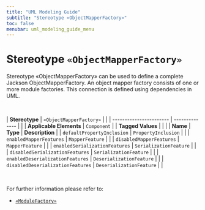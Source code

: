 ```yaml
---
title: "UML Modeling Guide"
subtitle: "Stereotype «ObjectMapperFactory»"
toc: false
menubar: uml_modeling_guide_menu
---
```


# Stereotype `«ObjectMapperFactory»`
Stereotype «ObjectMapperFactory» can be used to define a complete Jackson ObjectMapperFactory. An object mapper factory consists of one or more module factories. This connection is defined using dependencies in UML.

<br>

| **Stereotype**          | `«ObjectMapperFactory»` | |
| ----------------------- | -------------- | |
| **Applicable Elements** | `Component`        |
| **Tagged Values**       |                       |                                                                                                                                                                                                          |
| **Name**                | **Type**              | **Description**                                                                                                                                                                                          |
| `defaultPropertyInclusion`   | `PropertyInclusion` |  |
| `enabledMapperFeatures`   | `MapperFeature` |  |
| `disabledMapperFeatures`   | `MapperFeature` |  |
| `enabledSerializationFeatures`   | `SerializationFeature` |  |
| `disabledSerializationFeatures`   | `SerializationFeature` |  |
| `enabledDeserializationFeatures`   | `DeserializationFeature` |  |
| `disabledDeserializationFeatures`   | `DeserializationFeature` |  |

<br>

For further information please refer to:
- [`«ModuleFactory»`](/uml-modeling-guide/jmm/ModuleFactory)

    